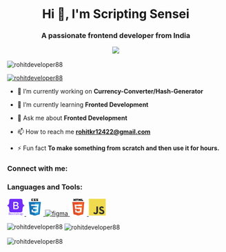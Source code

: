 <h1 align="center">Hi 👋, I'm Scripting Sensei</h1>
<h3 align="center">A passionate frontend developer from India</h3>
<div align="center" >
 <img src="https://www.google.com/url?sa=i&url=https%3A%2F%2Fgiphy.com%2Fgifs%2Fscreen-monitor-closeup-26tn33aiTi1jkl6H6&psig=AOvVaw3bBHqtHwEdYWaTxC3CmGA1&ust=1725805739787000&source=images&cd=vfe&opi=89978449&ved=0CBMQjRxqFwoTCMCavMWFsYgDFQAAAAAdAAAAABAQ">

</div>

<p align="left"> <img src="https://komarev.com/ghpvc/?username=rohitdeveloper88&label=Profile%20views&color=0e75b6&style=flat" alt="rohitdeveloper88" /> </p>

<p align="left"> <a href="https://github.com/ryo-ma/github-profile-trophy"><img src="https://github-profile-trophy.vercel.app/?username=rohitdeveloper88" alt="rohitdeveloper88" /></a> </p>

- 🔭 I’m currently working on **Currency-Converter/Hash-Generator**

- 🌱 I’m currently learning **Fronted Development**

- 💬 Ask me about **Fronted Development**

- 📫 How to reach me **rohitkr12422@gmail.com**

- ⚡ Fun fact **To make something from scratch and then use it for hours.**

<h3 align="left">Connect with me:</h3>
<p align="left">
</p>

<h3 align="left">Languages and Tools:</h3>
<p align="left"> <a href="https://getbootstrap.com" target="_blank" rel="noreferrer"> <img src="https://raw.githubusercontent.com/devicons/devicon/master/icons/bootstrap/bootstrap-plain-wordmark.svg" alt="bootstrap" width="40" height="40"/> </a> <a href="https://www.w3schools.com/css/" target="_blank" rel="noreferrer"> <img src="https://raw.githubusercontent.com/devicons/devicon/master/icons/css3/css3-original-wordmark.svg" alt="css3" width="40" height="40"/> </a> <a href="https://www.figma.com/" target="_blank" rel="noreferrer"> <img src="https://www.vectorlogo.zone/logos/figma/figma-icon.svg" alt="figma" width="40" height="40"/> </a> <a href="https://www.w3.org/html/" target="_blank" rel="noreferrer"> <img src="https://raw.githubusercontent.com/devicons/devicon/master/icons/html5/html5-original-wordmark.svg" alt="html5" width="40" height="40"/> </a> <a href="https://developer.mozilla.org/en-US/docs/Web/JavaScript" target="_blank" rel="noreferrer"> <img src="https://raw.githubusercontent.com/devicons/devicon/master/icons/javascript/javascript-original.svg" alt="javascript" width="40" height="40"/> </a> </p>

<p><img align="left" src="https://github-readme-stats.vercel.app/api/top-langs?username=rohitdeveloper88&show_icons=true&locale=en&layout=compact" alt="rohitdeveloper88" /></p>

<p>&nbsp;<img align="center" src="https://github-readme-stats.vercel.app/api?username=rohitdeveloper88&show_icons=true&locale=en" alt="rohitdeveloper88" /></p>

<p><img align="center" src="https://github-readme-streak-stats.herokuapp.com/?user=rohitdeveloper88&" alt="rohitdeveloper88" /></p>


